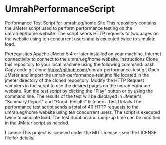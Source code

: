 # UmrahPerformanceScript
Performance Test Script for umrah.eg/home Site
This repository contains the JMeter script used to perform performance testing on the umrah.eg/home website. The script sends HTTP requests to two pages on the website using ten concurrent users and is executed twice to simulate load.

Prerequisites
Apache JMeter 5.4 or later installed on your machine.
Internet connectivity to connect to the umrah.eg/home website.
Instructions
Clone this repository to your local machine using the following command:
bash
Copy code
git clone https://github.com/<your-github-username>/umrah-performance-test.git
Open JMeter and import the umrah-performance-test.jmx file located in the jmeter directory of the cloned repository.
Modify the HTTP Request samplers in the script to use the desired pages on the umrah.eg/home website.
Run the test script by clicking the "Play" button or by using the command line.
The results of the test will be displayed in JMeter's "Summary Report" and "Graph Results" listeners.
Test Details
The performance test script sends a total of 40 HTTP requests to the umrah.eg/home website using ten concurrent users. The script is executed twice to simulate load. The test duration and ramp-up time can be modified in the JMeter script as needed.

License
This project is licensed under the MIT License - see the LICENSE file for details.
